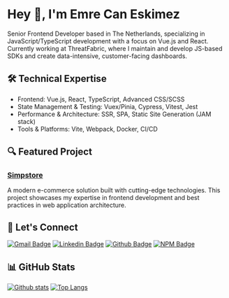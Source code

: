 # Hey 👋, I'm Emre Can Eskimez

Senior Frontend Developer based in The Netherlands, specializing in JavaScript/TypeScript development with a focus on Vue.js and React. Currently working at ThreatFabric, where I maintain and develop JS-based SDKs and create data-intensive, customer-facing dashboards.

## 🛠 Technical Expertise

- Frontend: Vue.js, React, TypeScript, Advanced CSS/SCSS
- State Management & Testing: Vuex/Pinia, Cypress, Vitest, Jest
- Performance & Architecture: SSR, SPA, Static Site Generation (JAM stack)
- Tools & Platforms: Vite, Webpack, Docker, CI/CD

## 🔍 Featured Project

### [Simpstore](https://github.com/dot357/simpstore)
A modern e-commerce solution built with cutting-edge technologies. This project showcases my expertise in frontend development and best practices in web application architecture.

## 🤝 Let's Connect

[![Gmail Badge](https://img.shields.io/badge/-emrecaneskimez@outlook.com-c14438?style=flat&logo=Gmail&logoColor=white&link=mailto:emrecaneskimez@outlook.com)](mailto:emrecaneskimez@outlook.com) 
[![Linkedin Badge](https://img.shields.io/badge/-emrecaneskimez-0072b1?style=flat&logo=Linkedin&logoColor=white&link=https://www.linkedin.com/in/emrecaneskimez/)](https://www.linkedin.com/in/emrecaneskimez/) 
[![Github Badge](https://img.shields.io/badge/-dot357-grey?style=flat&logo=github&logoColor=white&link=https://github.com/dot357/)](https://www.github.com/dot357/)
[![NPM Badge](https://img.shields.io/badge/-dot357-red?style=flat&logo=npm&logoColor=white&link=https://www.npmjs.com/~dot357)](https://www.npmjs.com/~dot357)

## 📊 GitHub Stats

[![Github stats](https://github-readme-stats.vercel.app/api?username=dot357&show_icons=true&include_all_commits=true)](https://github.com/dot357/github-readme-stats)
[![Top Langs](https://github-readme-stats.vercel.app/api/top-langs/?username=dot357&layout=compact)](https://github.com/dot357/github-readme-stats)
